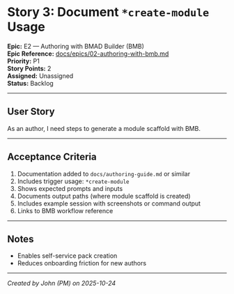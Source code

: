 # Story 3: Document `*create-module` Usage

**Epic:** E2 — Authoring with BMAD Builder (BMB)  
**Epic Reference:** [docs/epics/02-authoring-with-bmb.md](../epics/02-authoring-with-bmb.md)  
**Priority:** P1  
**Story Points:** 2  
**Assigned:** Unassigned  
**Status:** Backlog

---

## User Story

As an author, I need steps to generate a module scaffold with BMB.

---

## Acceptance Criteria

1. Documentation added to `docs/authoring-guide.md` or similar
2. Includes trigger usage: `*create-module`
3. Shows expected prompts and inputs
4. Documents output paths (where module scaffold is created)
5. Includes example session with screenshots or command output
6. Links to BMB workflow reference

---

## Notes

- Enables self-service pack creation
- Reduces onboarding friction for new authors

---

_Created by John (PM) on 2025-10-24_

